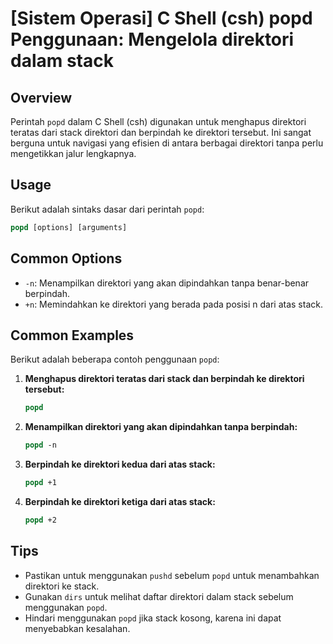 # [Sistem Operasi] C Shell (csh) popd Penggunaan: Mengelola direktori dalam stack

## Overview
Perintah `popd` dalam C Shell (csh) digunakan untuk menghapus direktori teratas dari stack direktori dan berpindah ke direktori tersebut. Ini sangat berguna untuk navigasi yang efisien di antara berbagai direktori tanpa perlu mengetikkan jalur lengkapnya.

## Usage
Berikut adalah sintaks dasar dari perintah `popd`:

```csh
popd [options] [arguments]
```

## Common Options
- `-n`: Menampilkan direktori yang akan dipindahkan tanpa benar-benar berpindah.
- `+n`: Memindahkan ke direktori yang berada pada posisi n dari atas stack.

## Common Examples
Berikut adalah beberapa contoh penggunaan `popd`:

1. **Menghapus direktori teratas dari stack dan berpindah ke direktori tersebut:**
   ```csh
   popd
   ```

2. **Menampilkan direktori yang akan dipindahkan tanpa berpindah:**
   ```csh
   popd -n
   ```

3. **Berpindah ke direktori kedua dari atas stack:**
   ```csh
   popd +1
   ```

4. **Berpindah ke direktori ketiga dari atas stack:**
   ```csh
   popd +2
   ```

## Tips
- Pastikan untuk menggunakan `pushd` sebelum `popd` untuk menambahkan direktori ke stack.
- Gunakan `dirs` untuk melihat daftar direktori dalam stack sebelum menggunakan `popd`.
- Hindari menggunakan `popd` jika stack kosong, karena ini dapat menyebabkan kesalahan.